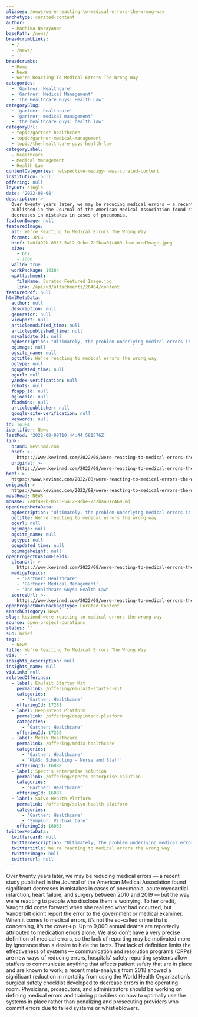 ```yaml
---
aliases: /news/were-reacting-to-medical-errors-the-wrong-way
archetype: curated-content
author:
  - Radhika Narayanan
basePath: /news/
breadcrumbLinks:
  - /
  - /news/
  - ''
breadcrumbs:
  - Home
  - News
  - We're Reacting To Medical Errors The Wrong Way
categories:
  - 'Gartner: Healthcare'
  - 'Gartner: Medical Management'
  - 'The Healthcare Guys: Health Law'
categorySlug:
  - 'gartner: healthcare'
  - 'gartner: medical management'
  - 'the healthcare guys: health law'
categoryUrl:
  - topic/gartner-healthcare
  - topic/gartner-medical-management
  - topic/the-healthcare-guys-health-law
categoryLabel:
  - Healthcare
  - Medical Management
  - Health Law
contentCategories: netspective-medigy-news-curated-content
institution: null
offering: null
layOut: single
date: '2022-08-08'
description: >-
  Over twenty years later, we may be reducing medical errors — a recent study
  published in the Journal of the American Medical Association found significant
  decreases in mistakes in cases of pneumonia, 
favIconImage: null
featuredImage:
  alt: We're Reacting To Medical Errors The Wrong Way
  format: JPEG
  href: 7a0f492b-0513-5a12-9cbe-7c2baa01c469-featuredImage.jpeg
  size:
    - 667
    - 1000
  valid: true
  workPackage: 14384
  wpAttachment:
    fileName: Curated_Featured_Image.jpg
    link: /api/v3/attachments/26404/content
featuredPdf: null
htmlMetaData:
  author: null
  description: null
  generator: null
  viewport: null
  articlemodified_time: null
  articlepublished_time: null
  msvalidate.01: null
  ogdescription: "Ultimately, the problem underlying medical errors is the need to assign blame. We reduce these problems to the actions of individual people rather than recognizing them — even inexperienced caregivers and lackluster technology — as systemic problems. That's what they are. And they'll only be reduced by systemic — as opposed to individual — solutions.\_"
  ogimage: null
  ogsite_name: null
  ogtitle: We're reacting to medical errors the wrong way
  ogtype: null
  ogupdated_time: null
  ogurl: null
  yandex-verification: null
  robots: null
  fbapp_id: null
  oglocale: null
  fbadmins: null
  articlepublisher: null
  google-site-verification: null
  keywords: null
id: 14384
identifier: News
lastMod: '2022-08-08T10:44:44.581576Z'
link:
  brand: kevinmd.com
  href: >-
    https://www.kevinmd.com/2022/08/were-reacting-to-medical-errors-the-wrong-way.html
  original: >-
    https://www.kevinmd.com/2022/08/were-reacting-to-medical-errors-the-wrong-way.html
href: >-
  https://www.kevinmd.com/2022/08/were-reacting-to-medical-errors-the-wrong-way.html
original: >-
  https://www.kevinmd.com/2022/08/were-reacting-to-medical-errors-the-wrong-way.html
mastHead: NEWS
mdName: 7a0f492b-0513-5a12-9cbe-7c2baa01c469.md
openGraphMetaData:
  ogdescription: "Ultimately, the problem underlying medical errors is the need to assign blame. We reduce these problems to the actions of individual people rather than recognizing them — even inexperienced caregivers and lackluster technology — as systemic problems. That's what they are. And they'll only be reduced by systemic — as opposed to individual — solutions.\_"
  ogtitle: We're reacting to medical errors the wrong way
  ogurl: null
  ogimage: null
  ogsite_name: null
  ogtype: null
  ogupdated_time: null
  ogimageheight: null
openProjectCustomFields:
  cleanUrl: >-
    https://www.kevinmd.com/2022/08/were-reacting-to-medical-errors-the-wrong-way.html
  medigyTopics:
    - 'Gartner: Healthcare'
    - 'Gartner: Medical Management'
    - 'The Healthcare Guys: Health Law'
  sourceUrl: >-
    https://www.kevinmd.com/2022/08/were-reacting-to-medical-errors-the-wrong-way.html
openProjectWorkPackageType: Curated Content
searchCategory: News
slug: kevinmd-were-reacting-to-medical-errors-the-wrong-way
source: open-project-curations
status: ''
sub: brief
tags:
  - News
title: We're Reacting To Medical Errors The Wrong Way
via: ' '
insights_description: null
insights_name: null
viaLink: null
relatedOfferings:
  - label: Emulait Starter Kit
    permalink: /offering/emulait-starter-kit
    categories:
      - 'Gartner: Healthcare'
    offeringId: 17281
  - label: DeepIntent Platform
    permalink: /offering/deepintent-platform
    categories:
      - 'Gartner: Healthcare'
    offeringId: 17259
  - label: Medix Healthcare
    permalink: /offering/medix-healthcare
    categories:
      - 'Gartner: Healthcare'
      - 'KLAS: Scheduling - Nurse and Staff'
    offeringId: 16888
  - label: Spect's enterprise solution
    permalink: /offering/spects-enterprise-solution
    categories:
      - 'Gartner: Healthcare'
    offeringId: 16087
  - label: Salvo Health Platform
    permalink: /offering/salvo-health-platform
    categories:
      - 'Gartner: Healthcare'
      - 'Symplur: Virtual Care'
    offeringId: 16063
twitterMetaData:
  twittercard: null
  twitterdescription: "Ultimately, the problem underlying medical errors is the need to assign blame. We reduce these problems to the actions of individual people rather than recognizing them — even inexperienced caregivers and lackluster technology — as systemic problems. That's what they are. And they'll only be reduced by systemic — as opposed to individual — solutions.\_"
  twittertitle: We're reacting to medical errors the wrong way
  twitterimage: null
  twitterurl: null
---
```

<p>Over twenty years later, we may be reducing medical errors — a recent study published in the Journal of the American Medical Association found significant decreases in mistakes in cases of pneumonia, acute myocardial infarction, heart failure, and surgery between 2010 and 2019 — but the way we’re reacting to people who disclose them is worrying.
To her credit, Vaught did come forward when she realized what had occurred, but Vanderbilt didn’t report the error to the government or medical examiner.
When it comes to medical errors, it’s not the so-called crime that’s concerning, it’s the cover-up.
Up to 9,000 annual deaths are reportedly attributed to medication errors alone.
We also don’t have a very precise definition of medical errors, so the lack of reporting may be motivated more by ignorance than a desire to hide the facts.
That lack of definition limits the effectiveness of systems — communication and resolution programs (CRPs) are new ways of reducing errors, hospitals’ safety reporting systems allow staffers to communicate anything that affects patient safety that are in place and are known to work; a recent meta-analysis from 2018 showed a significant reduction in mortality from using the World Health Organization’s surgical safety checklist developed to decrease errors in the operating room.
Physicians, prosecutors, and administrators should be working on defining medical errors and training providers on how to optimally use the systems in place rather than penalizing and prosecuting providers who commit errors due to failed systems or whistleblowers.</p>
